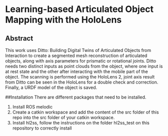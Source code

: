 # Learning-based Articulated Object Mapping with the HoloLens

## Abstract

This work uses Ditto: Building Digital Twins of Articulated Objects from Interaction to create a segmented mesh reconstruction of articulated objects, along with axis parameters for prismatic or rotational joints. Ditto needs two distinct inputs as point clouds from the object, where one input is at rest state and the other 
after interacting with the mobile part of the object. The scanning is performed using the HoloLens 2, joint axis result from Ditto can be seen in the HoloLens for a double check and correction. Finally, a URDF model of the object is saved.

##Installation
There are different packages that need to be installed.

1. Install ROS melodic
2. Create a catkin workspace and add the content of the src folder of this repo into the src folder of your catkin workspace.
2. Install hl2ss, follow the instructions on the folder hl2ss_test on this repository to correctly install 